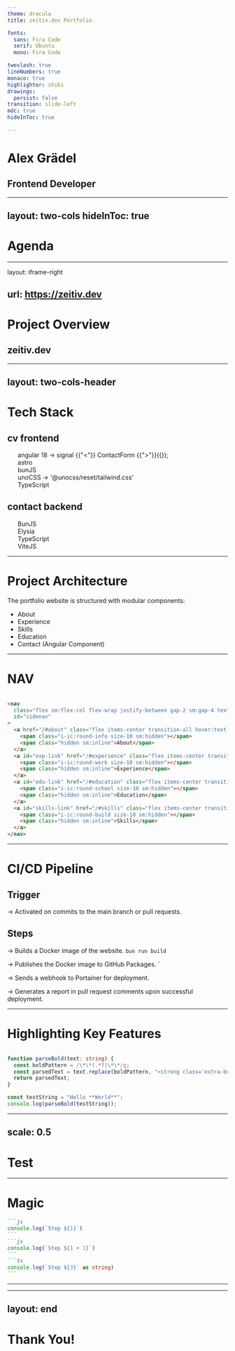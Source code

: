 ```yaml
---
theme: dracula
title: zeitiv.dev Portfolio

fonts:
  sans: Fira Code
  serif: Ubuntu
  mono: Fira Code

twoslash: true
lineNumbers: true
monaco: true
highlighter: shiki
drawings:
  persist: false
transition: slide-left
mdc: true
hideInToc: true

---
```

# Alex Grädel
## Frontend Developer


---
layout: two-cols
hideInToc: true
---
# Agenda

<Toc />


---
layout: iframe-right

url: https://zeitiv.dev
---
# Project Overview

## zeitiv.dev



---
layout: two-cols-header
---
<h1 class="font-serif mb-8">Tech Stack</h1>


<div class="container flex flex-row gap-32 align-middle h-full !mt-4">
<section class="px-8 py-4 rounded-xl bg-dark/10 backdrop-blur-sm border-3 border-dark shadow-xl text-xl">
  <h2 class="font-serif mb-2">cv frontend</h2>
  <ul class="">
    <div class="list-none" v-click>
      <div class="i-logos:angular-icon"></div>
      <span>angular 18 -></span>
      <span v-click class="!py-1.5 !px-2  !bg-light/10 !rounded !shadow-inner border-[#72CCFC] border-0 shadow-dark/80 text-sm hover:scale-105 text-white">
        <span class="text-[#72CCFC]">signal</span>
        <span class="text-pink">{{"<"}}</span>
        <span class="text-emerald">ContactForm</span>
        <span class="text-pink">{{">"}}</span>(<span class="text-purple">{}</span>);
      </span>
    </div>
    <div class="list-none" v-click>astro</div>
    <div class="list-none" v-click>bunJS</div>
    <div class="list-none" v-click>
      <span>unoCSS -> </span>
      <span v-click  class="!px-2 !py-1 !bg-light/10 !rounded !shadow-inner shadow-dark/80">
        <span class="text-white/80  border-dark-300 text-sm">'@unocss/reset/tailwind.css'</span>
      </span>
    </div class="list-none" v-click>
    <div class="list-none" v-click>TypeScript</div>
  </ul>
</section>


<section v-click class="px-8 py-4 rounded-xl bg-dark/10 backdrop-blur-sm border-3 border-dark shadow-x text-xl" >
  <h2 class="font-serif mb-2">contact backend</h2>
  <ul>
    <div>BunJS</div>
    <div>Elysia</div>
    <div>TypeScript</div>
    <div>ViteJS</div>
  </ul>
</section>
</div>



---

# Project Architecture

<section class="px-8 py-4 rounded-xl bg-dark/10 backdrop-blur-sm border-3 border-dark shadow-xl" >


The portfolio website is structured with modular components:

- About
- Experience
- Skills
- Education
- Contact (Angular Component)

</section>

---

# NAV


```html

<nav
  class="flex sm:flex-col flex-wrap justify-between gap-2 sm:gap-4 text-grey text-xl uppercase"
  id="sidenav"
>
  <a href="/#about" class="flex items-center transition-all hover:text-white" aria-label="About">
    <span class="i-ic:round-info size-10 sm:hidden"></span>
    <span class="hidden sm:inline">About</span>
  </a>
  <a id="exp-link" href="/#experience" class="flex items-center transition-all hover:text-white" aria-label="Experience">
    <span class="i-ic:round-work size-10 sm:hidden"></span>
    <span class="hidden sm:inline">Experience</span>
  </a>
  <a id="edu-link" href="/#education" class="flex items-center transition-all hover:text-white" aria-label="Education">
    <span class="i-ic:round-school size-10 sm:hidden"></span>
    <span class="hidden sm:inline">Education</span>
  </a>
  <a id="skills-link" href="/#skills" class="flex items-center transition-all hover:text-white" aria-label="Skills">
    <span class="i-ic:round-build size-10 sm:hidden"></span>
    <span class="hidden sm:inline">Skills</span>
  </a>
</nav>

```



---
# CI/CD Pipeline

<section class="px-8 py-4 rounded-xl bg-dark/10 backdrop-blur-sm border-3 border-dark shadow-xl" >


## Trigger
-> Activated on commits to the main branch or pull requests.

## Steps
-> Builds a Docker image of the website. `bun run build`

-> Publishes the Docker image to GitHub Packages. `

-> Sends a webhook to Portainer for deployment.

-> Generates a report in pull request comments upon successful deployment.


</section>

---

# Highlighting Key Features

<section class="px-8 py-4 rounded-xl bg-dark/10 backdrop-blur-sm border-3 border-dark shadow-xl" >



```ts twoslash

function parseBold(text: string) {
  const boldPattern = /\*\*(.*?)\*\*/g;
  const parsedText = text.replace(boldPattern, "<strong class='extra-bold'>$1</strong>");
  return parsedText;
}

const testString = "Hello **World**";
console.log(parseBold(testString));

```

</section>


---
scale: 0.5
---
# Test


---
# Magic

````md magic-move
```js
console.log(`Step ${1}`)
```
```js
console.log(`Step ${1 + 1}`)
```
```ts
console.log(`Step ${3}` as string)
```
````


---


---
layout: end
---
# Thank You!
